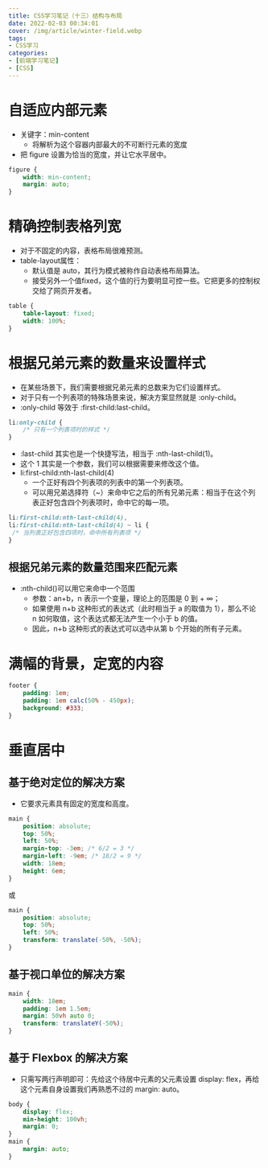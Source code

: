 ```yaml
---
title: CSS学习笔记（十三）结构与布局
date: 2022-02-03 00:34:01
cover: /img/article/winter-field.webp
tags:
- CSS学习
categories:
- [前端学习笔记]
- [CSS]
---
```


# 自适应内部元素

* 关键字：min-content
    * 将解析为这个容器内部最大的不可断行元素的宽度
* 把 figure 设置为恰当的宽度，并让它水平居中。

```css
figure {
    width: min-content;
    margin: auto;
}
```

# 精确控制表格列宽

* 对于不固定的内容，表格布局很难预测。
* table-layout属性：
    * 默认值是 auto，其行为模式被称作自动表格布局算法。
    * 接受另外一个值fixed，这个值的行为要明显可控一些。它把更多的控制权交给了网页开发者。

```css
table {
    table-layout: fixed;
    width: 100%;
}
```

# 根据兄弟元素的数量来设置样式

* 在某些场景下，我们需要根据兄弟元素的总数来为它们设置样式。
* 对于只有一个列表项的特殊场景来说，解决方案显然就是 :only-child。
* :only-child 等效于 :first-child:last-child。
```css
li:only-child {
    /* 只有一个列表项时的样式 */
}
```
* :last-child 其实也是一个快捷写法，相当于 :nth-last-child(1)。
* 这个 1 其实是一个参数，我们可以根据需要来修改这个值。
* li:first-child:nth-last-child(4)
    * 一个正好有四个列表项的列表中的第一个列表项。
    * 可以用兄弟选择符（~）来命中它之后的所有兄弟元素：相当于在这个列表正好包含四个列表项时，命中它的每一项。
```css
li:first-child:nth-last-child(4),
li:first-child:nth-last-child(4) ~ li {
 /* 当列表正好包含四项时，命中所有列表项 */
}
```

## 根据兄弟元素的数量范围来匹配元素

* :nth-child()可以用它来命中一个范围
    * 参数：an+b，n 表示一个变量，理论上的范围是 0 到 + ∞；
    * 如果使用 n+b 这种形式的表达式（此时相当于 a 的取值为 1），那么不论 n 如何取值，这个表达式都无法产生一个小于 b 的值。
    * 因此，n+b 这种形式的表达式可以选中从第 b 个开始的所有子元素。

# 满幅的背景，定宽的内容

```css
footer {
    padding: 1em;
    padding: 1em calc(50% - 450px);
    background: #333;
}
```

# 垂直居中

## 基于绝对定位的解决方案

* 它要求元素具有固定的宽度和高度。

```css
main {
    position: absolute;
    top: 50%;
    left: 50%;
    margin-top: -3em; /* 6/2 = 3 */
    margin-left: -9em; /* 18/2 = 9 */
    width: 18em;
    height: 6em;
}
```
或
```css
main {
    position: absolute;
    top: 50%;
    left: 50%;
    transform: translate(-50%, -50%);
}
```

## 基于视口单位的解决方案

```css
main {
    width: 18em;
    padding: 1em 1.5em;
    margin: 50vh auto 0;
    transform: translateY(-50%);
}
```

## 基于 Flexbox 的解决方案

* 只需写两行声明即可：先给这个待居中元素的父元素设置 display: flex，再给这个元素自身设置我们再熟悉不过的 margin: auto。

```css
body {
    display: flex;
    min-height: 100vh;
    margin: 0;
}
main {
    margin: auto;
}
```